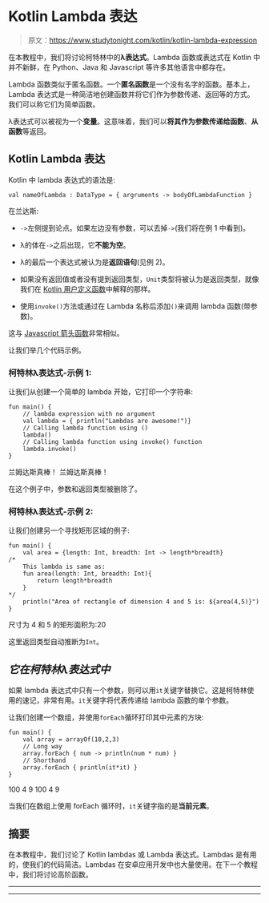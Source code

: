 # Kotlin Lambda 表达

> 原文：<https://www.studytonight.com/kotlin/kotlin-lambda-expression>

在本教程中，我们将讨论柯特林中的**λ表达式**。Lambda 函数或表达式在 Kotlin 中并不新鲜，在 Python、Java 和 Javascript 等许多其他语言中都存在。

Lambda 函数类似于匿名函数。一个**匿名函数**是一个没有名字的函数。基本上，Lambda 表达式是一种简洁地创建函数并将它们作为参数传递、返回等的方式。我们可以称它们为简单函数。

λ表达式可以被视为一个**变量**。这意味着，我们可以**将其作为参数传递给函数**、**从函数**等返回。

## Kotlin Lambda 表达

Kotlin 中 lambda 表达式的语法是:

```
val nameOfLambda : DataType = { argruments -> bodyOfLambdaFunction } 
```

在兰达斯:

*   `->`左侧提到论点。如果左边没有参数，可以去掉`->`(我们将在例 1 中看到)。

*   λ的体在`->`之后出现，它**不能为空**。

*   λ的最后一个表达式被认为是**返回语句**(见例 2)。

*   如果没有返回值或者没有提到返回类型，`Unit`类型将被认为是返回类型，就像我们在 [Kotlin 用户定义函数](https://www.studytonight.com/kotlin/kotlin-userdefined-functions)中解释的那样。

*   使用`invoke()`方法或通过在 Lambda 名称后添加`()`来调用 lambda 函数(带参数)。

这与 [Javascript 箭头函数](https://www.studytonight.com/javascript/javascript-arrow-function)非常相似。

让我们举几个代码示例。

### 柯特林λ表达式-示例 1:

让我们从创建一个简单的 lambda 开始，它打印一个字符串:

```
fun main() {
    // lambda expression with no argument
    val lambda = { println("Lambdas are awesome!")}
    // Calling lambda function using ()
    lambda()
    // Calling lambda function using invoke() function
    lambda.invoke()
}
```

兰姆达斯真棒！
兰姆达斯真棒！

在这个例子中，参数和返回类型被删除了。

### 柯特林λ表达式-示例 2:

让我们创建另一个寻找矩形区域的例子:

```
fun main() {
    val area = {length: Int, breadth: Int -> length*breadth} 
/*    
    This lambda is same as:
    fun area(length: Int, breadth: Int){
        return length*breadth
    }
*/
    println("Area of rectangle of dimension 4 and 5 is: ${area(4,5)}")
}
```

尺寸为 4 和 5 的矩形面积为:20

这里返回类型自动推断为`Int`。

## *它在柯特林λ表达式中*

如果 lambda 表达式中只有一个参数，则可以用`it`关键字替换它。这是柯特林使用的速记，非常有用。`it`关键字将代表传递给 lambda 函数的单个参数。

让我们创建一个数组，并使用`forEach`循环打印其中元素的方块:

```
fun main() {
    val array = arrayOf(10,2,3)
    // Long way
    array.forEach { num -> println(num * num) }
    // Shorthand
    array.forEach { println(it*it) }
}
```

100
4
9
100
4
9

当我们在数组上使用 forEach 循环时，`it`关键字指的是**当前元素**。

## 摘要

在本教程中，我们讨论了 Kotlin lambdas 或 Lambda 表达式。Lambdas 是有用的，使我们的代码简洁。Lambdas 在安卓应用开发中也大量使用。在下一个教程中，我们将讨论高阶函数。

* * *

* * *